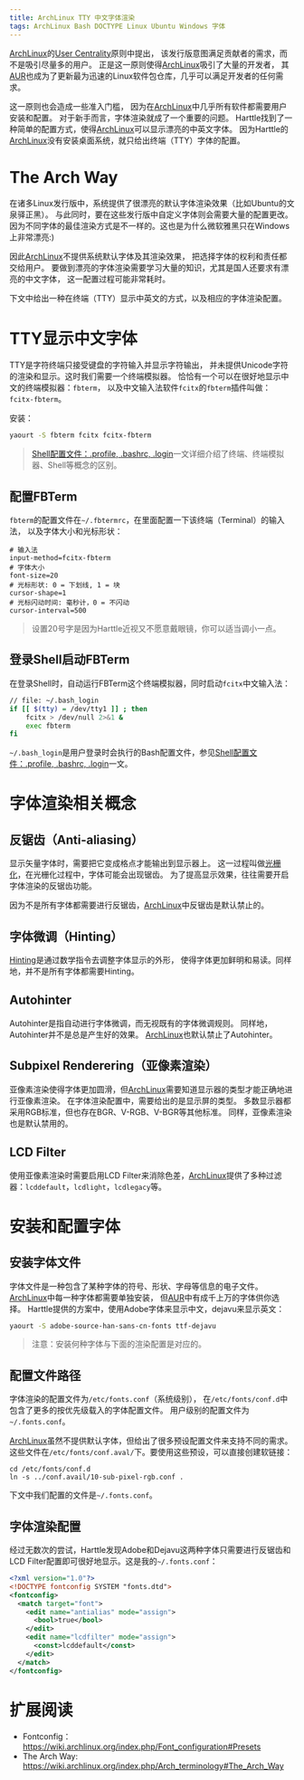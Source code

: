 ```yaml
---
title: ArchLinux TTY 中文字体渲染
tags: ArchLinux Bash DOCTYPE Linux Ubuntu Windows 字体
---
```


[ArchLinux][arch]的[User Centrality][arch-way]原则中提出，
该发行版意图满足贡献者的需求，而不是吸引尽量多的用户。
正是这一原则使得[ArchLinux][arch]吸引了大量的开发者，
其[AUR][aur]也成为了更新最为迅速的Linux软件包仓库，几乎可以满足开发者的任何需求。

这一原则也会造成一些准入门槛，
因为在[ArchLinux][arch]中几乎所有软件都需要用户安装和配置。
对于新手而言，字体渲染就成了一个重要的问题。
Harttle找到了一种简单的配置方式，使得[ArchLinux][arch]可以显示漂亮的中英文字体。
因为Harttle的[ArchLinux][arch]没有安装桌面系统，就只给出终端（TTY）字体的配置。

<!--more-->

# The Arch Way

在诸多Linux发行版中，系统提供了很漂亮的默认字体渲染效果（比如Ubuntu的文泉驿正黑）。
与此同时，要在这些发行版中自定义字体则会需要大量的配置更改。
因为不同字体的最佳渲染方式是不一样的。这也是为什么微软雅黑只在Windows上非常漂亮:)

因此[ArchLinux][arch]不提供系统默认字体及其渲染效果，
把选择字体的权利和责任都交给用户。
要做到漂亮的字体渲染需要学习大量的知识，尤其是国人还要求有漂亮的中文字体，
这一配置过程可能非常耗时。

下文中给出一种在终端（TTY）显示中英文的方式，以及相应的字体渲染配置。

# TTY显示中文字体

TTY是字符终端只接受键盘的字符输入并显示字符输出，
并未提供Unicode字符的渲染和显示。这时我们需要一个终端模拟器。
恰恰有一个可以在很好地显示中文的终端模拟器：`fbterm`，
以及中文输入法软件`fcitx`的`fbterm`插件叫做：`fcitx-fbterm`。

安装：

```bash
yaourt -S fbterm fcitx fcitx-fbterm
```

> [Shell配置文件：.profile, .bashrc, .login][shell-config]一文详细介绍了终端、终端模拟器、Shell等概念的区别。

## 配置FBTerm

`fbterm`的配置文件在`~/.fbtermrc`，在里面配置一下该终端（Terminal）的输入法，
以及字体大小和光标形状：

```
# 输入法
input-method=fcitx-fbterm
# 字体大小
font-size=20
# 光标形状: 0 = 下划线, 1 = 块
cursor-shape=1
# 光标闪动时间: 毫秒计，0 = 不闪动
cursor-interval=500
```

> 设置20号字是因为Harttle近视又不愿意戴眼镜，你可以适当调小一点。

## 登录Shell启动FBTerm

在登录Shell时，自动运行FBTerm这个终端模拟器，同时启动`fcitx`中文输入法：

```bash
// file: ~/.bash_login
if [[ $(tty) = /dev/tty1 ]] ; then
    fcitx > /dev/null 2>&1 &
    exec fbterm 
fi
```

`~/.bash_login`是用户登录时会执行的Bash配置文件，参见[Shell配置文件：.profile, .bashrc, .login][shell-config]一文。

# 字体渲染相关概念

## 反锯齿（Anti-aliasing）

显示矢量字体时，需要把它变成格点才能输出到显示器上。
这一过程叫做[光栅化][raster]，在光栅化过程中，字体可能会出现锯齿。
为了提高显示效果，往往需要开启字体渲染的反锯齿功能。

因为不是所有字体都需要进行反锯齿，[ArchLinux][arch]中反锯齿是默认禁止的。

## 字体微调（Hinting）

[Hinting][hinting]是通过数学指令去调整字体显示的外形，
使得字体更加鲜明和易读。同样地，并不是所有字体都需要Hinting。

## Autohinter

Autohinter是指自动进行字体微调，而无视既有的字体微调规则。
同样地，Autohinter并不是总是产生好的效果。
[ArchLinux][arch]也默认禁止了Autohinter。

## Subpixel Renderering（亚像素渲染）

亚像素渲染使得字体更加圆滑，但[ArchLinux][arch]需要知道显示器的类型才能正确地进行亚像素渲染。
在字体渲染配置中，需要给出的是显示屏的类型。
多数显示器都采用RGB标准，但也存在BGR、V-RGB、V-BGR等其他标准。
同样，亚像素渲染也是默认禁用的。

## LCD Filter

使用亚像素渲染时需要启用LCD Filter来消除色差，[ArchLinux][arch]提供了多种过滤器：`lcddefault`，`lcdlight`，`lcdlegacy`等。

# 安装和配置字体

## 安装字体文件

字体文件是一种包含了某种字体的符号、形状、字母等信息的电子文件。
[ArchLinux][arch]中每一种字体都需要单独安装，
但[AUR][aur]中有成千上万的字体供你选择。
Harttle提供的方案中，使用Adobe字体来显示中文，dejavu来显示英文：

```bash
yaourt -S adobe-source-han-sans-cn-fonts ttf-dejavu
```

> 注意：安装何种字体与下面的渲染配置是对应的。

## 配置文件路径

字体渲染的配置文件为`/etc/fonts.conf`（系统级别），
在`/etc/fonts/conf.d`中包含了更多的按优先级载入的字体配置文件。
用户级别的配置文件为`~/.fonts.conf`。

[ArchLinux][arch]虽然不提供默认字体，但给出了很多预设配置文件来支持不同的需求。
这些文件在`/etc/fonts/conf.aval/`下。要使用这些预设，可以直接创建软链接：

```
cd /etc/fonts/conf.d
ln -s ../conf.avail/10-sub-pixel-rgb.conf .
```

下文中我们配置的文件是`~/.fonts.conf`。

## 字体渲染配置

经过无数次的尝试，Harttle发现Adobe和Dejavu这两种字体只需要进行反锯齿和LCD Filter配置即可很好地显示。这是我的`~/.fonts.conf`：

```xml
<?xml version="1.0"?>
<!DOCTYPE fontconfig SYSTEM "fonts.dtd">
<fontconfig>
  <match target="font">
    <edit name="antialias" mode="assign">
      <bool>true</bool>
    </edit>
    <edit name="lcdfilter" mode="assign">
      <const>lcddefault</const>
    </edit>
  </match>
</fontconfig>
```

# 扩展阅读

* Fontconfig：<https://wiki.archlinux.org/index.php/Font_configuration#Presets>
* The Arch Way: <https://wiki.archlinux.org/index.php/Arch_terminology#The_Arch_Way>

[arch]: https://www.archlinux.org/
[aur]: https://wiki.archlinux.org/index.php/Arch_User_Repository
[raster]: https://en.wikipedia.org/wiki/Font_rasterization
[hinting]: https://en.wikipedia.org/wiki/Font_hinting
[shell-config]: /2016/06/08/shell-config-files.html
[arch-way]: https://wiki.archlinux.org/index.php/Arch_terminology#The_Arch_Way
